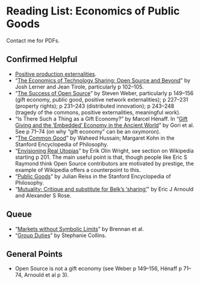 # Reading List: Economics of Public Goods

Contact me for PDFs.

## Confirmed Helpful

* [Positive production externalities][ppe].
* “[The Economics of Technology Sharing: Open Source and Beyond][tirole]” by Josh Lerner and Jean Tirole, particularly p 102–105.
* “[The Success of Open Source][weber]” by Steven Weber, particularly p 149–156 (gift economy, public good, positive network externalities); p 227–231 (property rights); p 231–243 (distributed innovation); p 243–248 (tragedy of the commons, positive externalities, meaningful work).
* “Is There Such a Thing as a Gift Economy?” by Marcel Hénaff. In “[Gift Giving and the ‘Embedded’ Economy in the Ancient World][gori]” by Gori et al. See p 71–74 (on why “gift economy” can be an oxymoron).
* “[The Common Good][common-good]” by Waheed Hussain; Margaret Kohn in the Stanford Encyclopedia of Philosophy.
* “[Envisioning Real Utopias][utopias]” by Erik Olin Wright, see section on Wikipedia starting p 201. The main useful
  point is that, though people like Eric S Raymond think Open Source contributors are motivated by prestige, the example
  of Wikipedia offers a counterpoint to this.
* “[Public Goods][public-goods]” by Julian Reiss in the Stanford Encyclopedia of Philosophy.
* “[Mutuality: Critique and substitute for Belk’s ‘sharing’][arnould]” by Eric J Arnould and Alexander S Rose.

## Queue

* “[Markets without Symbolic Limits][symbolic]” by Brennan et al.
* “[Group Duties][group]” by Stephanie Collins.

## General Points

* Open Source is not a gift economy (see Weber p 149–156, Hénaff p 71–74, Arnould et al p 3).

[ppe]: https://en.wikipedia.org/wiki/Externality#Positive
[tirole]: https://www.aeaweb.org/articles?id=10.1257%2F0895330054048678
[weber]: https://www.hup.harvard.edu/books/9780674018587
[gori]: https://www.winter-verlag.de/en/detail/978-3-8253-6331-4/Carla_Gori_Eds_Gift_giving/
[common-good]: https://plato.stanford.edu/entries/common-good/
[symbolic]: https://www.journals.uchicago.edu/doi/abs/10.1086/680907
[utopias]: https://www.versobooks.com/products/2143-envisioning-real-utopias
[group]: https://global.oup.com/academic/product/group-duties-9780198840275?cc=us&lang=en&
[public-goods]: https://plato.stanford.edu/entries/public-goods/
[arnould]: https://journals.sagepub.com/doi/full/10.1177/1470593115572669
